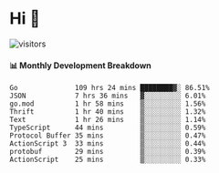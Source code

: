 # Hi 👋
 
![visitors](https://visitor-badge.glitch.me/badge?page_id=sorcererxw.sorcererx)

#### 📊 Monthly Development Breakdown

<!--START_SECTION:waka-->
```text
Go              109 hrs 24 mins ████████▓░ 86.51%
JSON            7 hrs 36 mins   ▓░░░░░░░░░ 6.01%
go.mod          1 hr 58 mins    ▒░░░░░░░░░ 1.56%
Thrift          1 hr 40 mins    ▒░░░░░░░░░ 1.32%
Text            1 hr 26 mins    ▒░░░░░░░░░ 1.14%
TypeScript      44 mins         ▒░░░░░░░░░ 0.59%
Protocol Buffer 35 mins         ▒░░░░░░░░░ 0.47%
ActionScript 3  33 mins         ▒░░░░░░░░░ 0.44%
protobuf        29 mins         ▒░░░░░░░░░ 0.39%
ActionScript    25 mins         ▒░░░░░░░░░ 0.33%
```
<!--END_SECTION:waka-->
